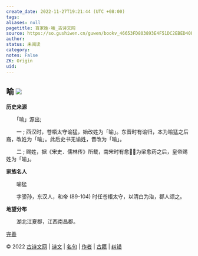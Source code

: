 ```yaml
---
create_date: 2022-11-27T19:21:44 (UTC +08:00)
tags: 
aliases: null
pagetitle: 百家姓·喻_古诗文网
source: https://so.gushiwen.cn/guwen/bookv_46653FD803893E4F51DC2EBED40F18AE.aspx
author: 
status: 未阅读
category: 
notes: False
ZK: Origin
uid: 
---
```


## **喻** ![](https://song.gushiwen.cn/siteimg/speak-er.png)

**历史来源**

　　「喻」源出;

　　一 ; 西汉时，苍梧太守谕猛，始改姓为「喻」。东晋时有谕归，本为喻猛之后裔，改姓为「喻」。此后史书无谕姓，晋改为「喻」。

　　二 ; 赐姓，据《宋史．儒林传》所载，南宋时有愈，为梁愈药之后，皇帝赐姓为「喻」。

**家族名人**

　　喻猛

　　字骄孙，东汉人，和帝 (89-104) 时任苍梧太守，以清白为治，郡人颂之。

**地望分布**

　　湖北江夏郡，江西南昌郡。

[完善](https://so.gushiwen.cn/jiucuo.aspx?u=%e7%ab%a0%e8%8a%822342%e3%80%8a%e7%99%be%e5%ae%b6%e5%a7%93%c2%b7%e5%96%bb%e3%80%8b)

© 2022 [古诗文网](https://www.gushiwen.cn/) | [诗文](https://so.gushiwen.cn/shiwens/) | [名句](https://so.gushiwen.cn/mingjus/) | [作者](https://so.gushiwen.cn/authors/) | [古籍](https://so.gushiwen.cn/guwen/) | [纠错](https://so.gushiwen.cn/jiucuo.aspx?u=)

